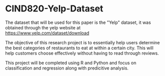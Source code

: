 # CIND820-Yelp-Dataset
The dataset that will be used for this paper is the "Yelp" dataset, it was obtained through the yelp website at https://www.yelp.com/dataset/download

The objective of this research project is to essentially help users determine the best categories of restaurants to eat at within a certain city. This will help customers choose effectively without having to read through reviews.

This project will be completed using R and Python and focus on classification and regression along with predicitive analysis. 
